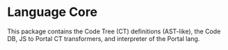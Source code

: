# Language Core

This package contains the Code Tree (CT) definitions (AST-like), the Code DB, JS to Portal CT transformers, and interpreter of the Portal lang.
